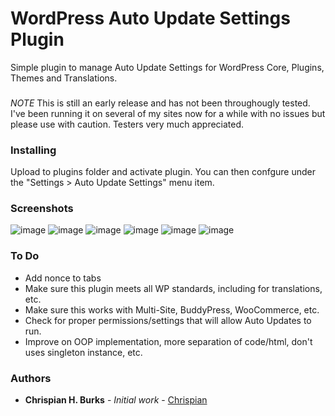 # WordPress Auto Update Settings Plugin

Simple plugin to manage Auto Update Settings for WordPress Core, Plugins, Themes and Translations.

###

*NOTE* This is still an early release and has not been throughougly tested. I've been running it on several of my sites now for a while with no issues but please use with caution. Testers very much appreciated.

### Installing

Upload to plugins folder and activate plugin. You can then confgure under the "Settings > Auto Update Settings" menu item.

### Screenshots

![image](https://user-images.githubusercontent.com/2103510/47241899-e38b5980-d3b2-11e8-9804-0a894f49176e.png)
![image](https://user-images.githubusercontent.com/2103510/47241605-f0f41400-d3b1-11e8-8ab0-a2a55c5d6654.png)
![image](https://user-images.githubusercontent.com/2103510/47241608-f0f41400-d3b1-11e8-82cd-0a627ebf4c6a.png)
![image](https://user-images.githubusercontent.com/2103510/47241604-f0f41400-d3b1-11e8-9e7c-715e412522e8.png)
![image](https://user-images.githubusercontent.com/2103510/47241609-f0f41400-d3b1-11e8-8bd3-58f1c02fe6c7.png)
![image](https://user-images.githubusercontent.com/2103510/47241606-f0f41400-d3b1-11e8-878f-909cf65191b3.png)

### To Do

- Add nonce to tabs
- Make sure this plugin meets all WP standards, including for translations, etc.
- Make sure this works with Multi-Site, BuddyPress, WooCommerce, etc.
- Check for proper permissions/settings that will allow Auto Updates to run. 
- Improve on OOP implementation, more separation of code/html, don't uses singleton instance, etc.

### Authors

* **Chrispian H. Burks** - *Initial work* - [Chrispian](https://github.com/chrispian)


